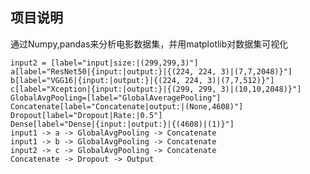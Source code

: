 ## 项目说明
通过Numpy,pandas来分析电影数据集，并用matplotlib对数据集可视化


	input2 = [label="input|size:|(299,299,3)"]
    a[label="ResNet50|{input:|output:}|{(224, 224, 3)|(7,7,2048)}"]
    b[label="VGG16|{input:|output:}|{(224, 224, 3)|(7,7,512)}"]
    c[label="Xception|{input:|output:}|{(299, 299, 3)|(10,10,2048)}"]
	GlobalAvgPooling=[label="GlobalAveragePooling"]
    Concatenate[label="Concatenate|output:|(None,4608)"]
    Dropout[label="Dropout|Rate:|0.5"]
    Dense[label="Dense|{input:|output:}|{(4608)|(1)}"]
    input1 -> a -> GlobalAvgPooling -> Concatenate
    input1 -> b -> GlobalAvgPooling -> Concatenate
    input2 -> c -> GlobalAvgPooling -> Concatenate
    Concatenate -> Dropout -> Output